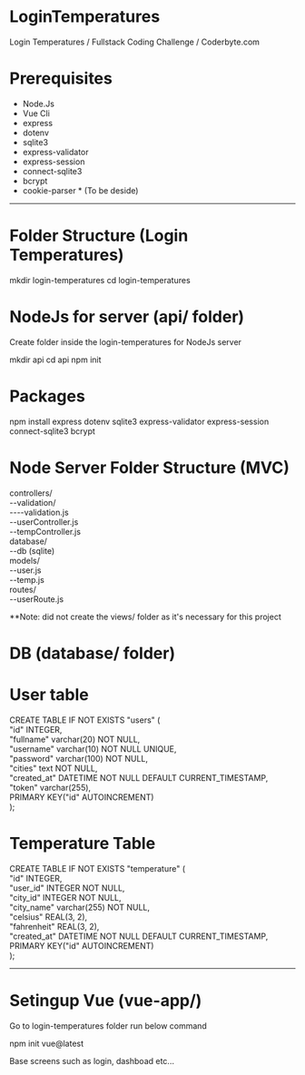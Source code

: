 # LoginTemperatures
Login Temperatures / Fullstack Coding Challenge / Coderbyte.com

# Prerequisites

- Node.Js
- Vue Cli
- express  
- dotenv 
- sqlite3 
- express-validator 
- express-session 
- connect-sqlite3 
- bcrypt
- cookie-parser * (To be deside)
--------------------------------------------------------------------------------------------------------------
# Folder Structure (Login Temperatures)

mkdir login-temperatures
cd login-temperatures

# NodeJs for server (api/ folder)

Create folder inside the login-temperatures for NodeJs server

mkdir api
cd api
npm init

# Packages
npm install express dotenv sqlite3 express-validator express-session connect-sqlite3 bcrypt 

# Node Server Folder Structure (MVC)

controllers/ <br />
--validation/ <br />
----validation.js <br />
--userController.js <br />
--tempController.js <br />
database/ <br />
--db (sqlite) <br />
models/ <br />
--user.js <br />
--temp.js <br />
routes/ <br />
--userRoute.js <br />


**Note: did not create the views/ folder as it's necessary for this project 

# DB (database/ folder)
# User table

CREATE TABLE IF NOT EXISTS "users" (<br />
        "id"    INTEGER,<br />
        "fullname"      varchar(20) NOT NULL,<br />
        "username"      varchar(10) NOT NULL UNIQUE, <br />
        "password"      varchar(100) NOT NULL,<br />
        "cities"        text NOT NULL,<br />
        "created_at"    DATETIME NOT NULL DEFAULT CURRENT_TIMESTAMP, <br />
        "token" varchar(255),<br />
        PRIMARY KEY("id" AUTOINCREMENT) <br />
);

# Temperature Table

CREATE TABLE IF NOT EXISTS "temperature" (<br />
	"id"    INTEGER,<br />
	"user_id"       INTEGER NOT NULL,<br />
	"city_id"       INTEGER NOT NULL,<br />
	"city_name"     varchar(255) NOT NULL,<br />
	"celsius"       REAL(3, 2),<br />
	"fahrenheit"    REAL(3, 2),<br />
	"created_at"    DATETIME NOT NULL DEFAULT CURRENT_TIMESTAMP,<br />
	PRIMARY KEY("id" AUTOINCREMENT)<br />
);


------------------------------------------------------------------------------------------------------------

# Setingup Vue (vue-app/)

Go to login-temperatures folder run below command

npm init vue@latest

Base screens such as login, dashboad etc...

